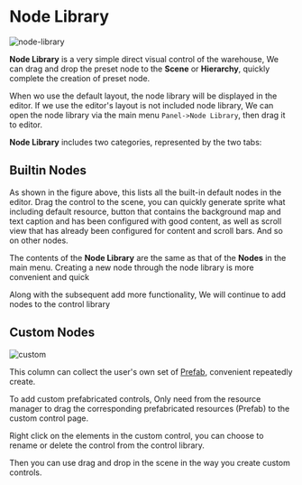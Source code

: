 # Node Library

![node-library](../index/node-library.jpg)

**Node Library** is a very simple direct visual control of the warehouse, We can drag and drop the preset node to the **Scene** or **Hierarchy**, quickly complete the creation of preset node.

When wo use the default layout, the node library will be displayed in the editor. If we use the editor's layout is not included node library, We can open the node library via the main menu `Panel->Node Library`, then drag it to editor.

**Node Library** includes two categories, represented by the two tabs:

## Builtin Nodes

As shown in the figure above, this lists all the built-in default nodes in the editor. 
Drag the control to the scene, you can quickly generate sprite what including default resource, button that contains the background map and text caption and has been configured with good content, as well as scroll view that has already been configured for content and scroll bars. And so on other nodes.

The contents of the **Node Library** are the same as that of the **Nodes** in the main menu. Creating a new node through the node library is more convenient and quick

Along with the subsequent add more functionality, We will continue to add nodes to the control library

## Custom Nodes

![custom](node-library/custom-prefab.jpg)

This column can collect the user's own set of [Prefab](../../../asset-workflow/prefab.md), convenient repeatedly create.

To add custom prefabricated controls, Only need from the resource manager to drag the corresponding prefabricated resources (Prefab) to the custom control page.

Right click on the elements in the custom control, you can choose to rename or delete the control from the control library.

Then you can use drag and drop in the scene in the way you create custom controls.
